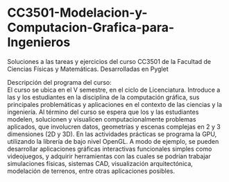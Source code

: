 # CC3501-Modelacion-y-Computacion-Grafica-para-Ingenieros
Soluciones a las tareas y ejercicios del curso CC3501 de la Facultad de Ciencias Físicas y Matemáticas. Desarrolladas en Pyglet

Descripción del programa del curso: \
El curso se ubica en el V semestre, en el ciclo de Licenciatura. Introduce a las y los estudiantes en la disciplina de la computación gráfica, sus principales problemáticas y aplicaciones en el contexto de las ciencias y la ingeniería. Al término del curso se espera que los y las estudiantes modelen, solucionen y visualicen computacionalmente problemas aplicados, que involucren datos, geometrías y escenas complejas en 2 y 3 dimensiones (2D y 3D). En las actividades prácticas se programa la GPU, utilizando la librería de bajo nivel OpenGL. A modo de ejemplo, se pueden desarrollar aplicaciones gráficas interactivas funcionales simples como videojuegos, y adquirir herramientas con las cuales se podrían trabajar simulaciones físicas, sistemas CAD, visualización arquitectónica, modelación de terrenos, entre otras aplicaciones posibles.
